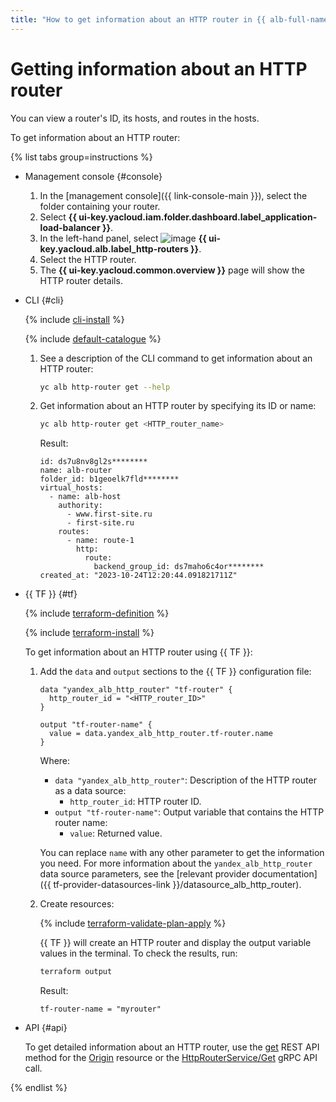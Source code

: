 ```yaml
---
title: "How to get information about an HTTP router in {{ alb-full-name }}"
---
```


# Getting information about an HTTP router

You can view a router's ID, its hosts, and routes in the hosts.

To get information about an HTTP router:

{% list tabs group=instructions %}

- Management console {#console}

  1. In the [management console]({{ link-console-main }}), select the folder containing your router.
  1. Select **{{ ui-key.yacloud.iam.folder.dashboard.label_application-load-balancer }}**.
  1. In the left-hand panel, select ![image](../../_assets/console-icons/route.svg) **{{ ui-key.yacloud.alb.label_http-routers }}**.
  1. Select the HTTP router.
  1. The **{{ ui-key.yacloud.common.overview }}** page will show the HTTP router details.

- CLI {#cli}

  {% include [cli-install](../../_includes/cli-install.md) %}

  {% include [default-catalogue](../../_includes/default-catalogue.md) %}

  1. See a description of the CLI command to get information about an HTTP router:

      ```bash
      yc alb http-router get --help
      ```

  1. Get information about an HTTP router by specifying its ID or name:

      ```bash
      yc alb http-router get <HTTP_router_name>
      ```

      Result:

      ```text
      id: ds7u8nv8gl2s********
      name: alb-router
      folder_id: b1geoelk7fld********
      virtual_hosts:
        - name: alb-host
          authority:
            - www.first-site.ru
            - first-site.ru
          routes:
            - name: route-1
              http:
                route:
                  backend_group_id: ds7maho6c4or********
      created_at: "2023-10-24T12:20:44.091821711Z"
      ```

- {{ TF }} {#tf}

  {% include [terraform-definition](../../_tutorials/_tutorials_includes/terraform-definition.md) %}

  {% include [terraform-install](../../_includes/terraform-install.md) %}

  To get information about an HTTP router using {{ TF }}:

  1. Add the `data` and `output` sections to the {{ TF }} configuration file:

      ```hcl
      data "yandex_alb_http_router" "tf-router" {
        http_router_id = "<HTTP_router_ID>"
      }

      output "tf-router-name" {
        value = data.yandex_alb_http_router.tf-router.name
      }
      ```

      Where:

      * `data "yandex_alb_http_router"`: Description of the HTTP router as a data source:
         * `http_router_id`: HTTP router ID.
      * `output "tf-router-name"`: Output variable that contains the HTTP router name:
         * `value`: Returned value.

     You can replace `name` with any other parameter to get the information you need. For more information about the `yandex_alb_http_router` data source parameters, see the [relevant provider documentation]({{ tf-provider-datasources-link }}/datasource_alb_http_router).

  1. Create resources:

      {% include [terraform-validate-plan-apply](../../_tutorials/_tutorials_includes/terraform-validate-plan-apply.md) %}

      {{ TF }} will create an HTTP router and display the output variable values in the terminal. To check the results, run:

      ```bash
      terraform output
      ```

      Result:

      ```text
      tf-router-name = "myrouter"
      ```

- API {#api}

  To get detailed information about an HTTP router, use the [get](../api-ref/HttpRouter/get.md) REST API method for the [Origin](../api-ref/HttpRouter/index.md) resource or the [HttpRouterService/Get](../api-ref/grpc/http_router_service.md#Get) gRPC API call.

{% endlist %}
